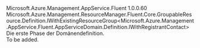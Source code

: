 <Type Name="IBlank" FullName="Microsoft.Azure.Management.AppService.Fluent.AppServiceDomain.Definition.IBlank">
  <TypeSignature Language="C#" Value="public interface IBlank : Microsoft.Azure.Management.ResourceManager.Fluent.Core.GroupableResource.Definition.IWithExistingResourceGroup&lt;Microsoft.Azure.Management.AppService.Fluent.AppServiceDomain.Definition.IWithRegistrantContact&gt;" />
  <TypeSignature Language="ILAsm" Value=".class public interface auto ansi abstract IBlank implements class Microsoft.Azure.Management.ResourceManager.Fluent.Core.GroupableResource.Definition.IWithExistingResourceGroup`1&lt;class Microsoft.Azure.Management.AppService.Fluent.AppServiceDomain.Definition.IWithRegistrantContact&gt;" />
  <TypeSignature Language="DocId" Value="T:Microsoft.Azure.Management.AppService.Fluent.AppServiceDomain.Definition.IBlank" />
  <TypeSignature Language="VB.NET" Value="Public Interface IBlank&#xA;Implements IWithExistingResourceGroup(Of IWithRegistrantContact)" />
  <TypeSignature Language="F#" Value="type IBlank = interface&#xA;    interface IWithExistingResourceGroup&lt;IWithRegistrantContact&gt;" />
  <AssemblyInfo>
    <AssemblyName>Microsoft.Azure.Management.AppService.Fluent</AssemblyName>
    <AssemblyVersion>1.0.0.60</AssemblyVersion>
  </AssemblyInfo>
  <Interfaces>
    <Interface>
      <InterfaceName>Microsoft.Azure.Management.ResourceManager.Fluent.Core.GroupableResource.Definition.IWithExistingResourceGroup&lt;Microsoft.Azure.Management.AppService.Fluent.AppServiceDomain.Definition.IWithRegistrantContact&gt;</InterfaceName>
    </Interface>
  </Interfaces>
  <Docs>
    <summary>
            Die erste Phase der Domänendefinition.
            </summary>
    <remarks>To be added.</remarks>
  </Docs>
  <Members />
</Type>